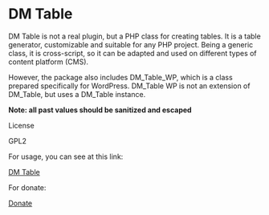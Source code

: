 # DM Table

DM Table is not a real plugin, but a PHP class for creating tables. It is a table generator, customizable and suitable for any PHP project. Being a generic class, it is cross-script, so it can be adapted and used on different types of content platform (CMS).

However, the package also includes DM_Table_WP, which is a class prepared specifically for WordPress. DM_Table WP is not an extension of DM_Table, but uses a DM_Table instance.

__Note: all past values should be sanitized and escaped__

License

GPL2

For usage, you can see at this link: 

[DM Table](https://www.iljester.com/portfolio/dm-table/)

For donate:

[Donate](https://www.iljester.com/donate)
